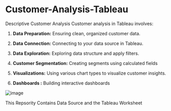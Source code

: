 # Customer-Analysis-Tableau
Descriptive Customer Analysis
Customer analysis in Tableau involves:

1. **Data Preparation:** Ensuring clean, organized customer data.

2. **Data Connection:** Connecting to your data source in Tableau.

3. **Data Exploration:** Exploring data structure and apply filters.

4. **Customer Segmentation:** Creating segments using calculated fields

5. **Visualizations:** Using various chart types to visualize customer insights.

6. **Dashboards :** Building interactive dashboards 


![image](https://github.com/bansal1214/Customer-Analysis-Tableau/assets/88365821/793b70e7-1e9b-4e08-8b93-cc08acbefce9)



This Repsority Contains Data Source and the Tableau Worksheet
